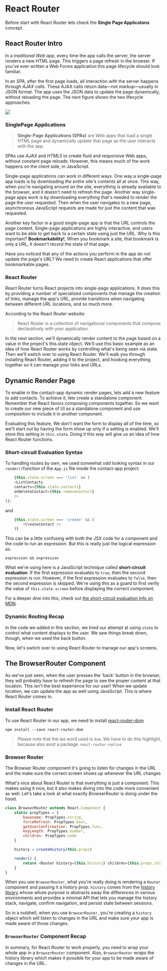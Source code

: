 # React Router

Before start with React Router lets check the **Single Page Applicatons** concept.

## React Router Intro
In a _traditional Web app_, every time the app calls the server, the server renders a new HTML page. This triggers a page refresh in the browser. If you’ve ever written a Web Forms application this page lifecycle should look familiar.

In an _SPA_, after the first page loads, all interaction with the server happens through _AJAX calls_. These AJAX calls return data—not markup—usually in JSON format. The app uses the JSON data to update the page dynamically, without reloading the page. The next figure shows the two lifecycle approaches.

![](https://i-msdn.sec.s-msft.com/dynimg/IC690875.png)

### SinglePage Applications

> **Single-Page Applications (SPAs)** are Web apps that load a single HTML page and dynamically update that page as the user interacts with the app.

SPAs use _AJAX_ and _HTML5_ to create fluid and responsive Web apps, without constant page reloads. However, this means much of the work happens on the client side, in JavaScript.

Single-page applications can work in different ways. One way a single-page app loads is by downloading _the entire_ site's contents all at once. This way, when you're navigating around on the site, everything is already available to the browser, and it doesn't need to refresh the page. Another way single-page apps work is by downloading everything that's needed to render the page the user requested. Then when the user navigates to a new page, asynchronous JavaScript requests are made for just the content that was requested.

Another key factor in a good single-page app is that the URL controls the page content. Single-page applications are highly interactive, and users want to be able to get back to a certain state using just the URL. Why is this important? **Bookmarkability!**, When you bookmark a site, that bookmark is only a URL, it doesn't record the state of that page.

Have you noticed that any of the actions you perform in the app do not update the page's URL? We need to create React applications that offer bookmarkable pages.

### React Router
React Router turns React projects into single-page applications. It does this by providing a number of specialized components that manage the creation of links, manage the app's URL, provide transitions when navigating between different URL locations, and so much more.

According to the React Router website:

> React Router is a collection of navigational components that compose declaratively with your application.

In the next section, we'll dynamically render content to the page based on a value in the project's this.state object. We'll use this basic example as an idea of how React Router works by controlling what's being seen via state. Then we'll switch over to using React Router. We'll walk you through installing React Router, adding it to the project, and hooking everything together so it can manage your links and URLs.

## Dynamic Render Page

To enable in the contact-app dynamic render pages, lets add a new feature to add contacts. To achieve it, lets create a standalone component. Remember that React favors composing components together. So we want to create our new piece of UI as a standalone component and use composition to include it in another component.

Evaluating this feature, We don't want the form to display all of the time, so we'll start out by having the form show up only if a setting is enabled. We'll store this setting in `this.state`. Doing it this way will give us an idea of how React Router functions.

### Short-circuit Evaluation Syntax
To handling routes by own, we used somewhat odd looking syntax in our `render()`function of the `App.js` file inside the contact-app project:

```js
    {this.state.screen === 'list' && (
    <ListContacts
    contacts={this.state.contacts}
    onDeleteContact={this.removeContact}
    />
)};
```

and

```js
    {this.state.screen === 'create' && (
        <CreateContact />
    )}
```
This can be a little confusing with both the JSX code for a component and the code to run an expression. But this is really just the logical expression `&&`:

    expression && expression

What we're using here is a JavaScript technique called **short-circuit evaluation**. If the first expression evaluates to `true`, then the second expression is run. However, if the first expression evaluates to `false`, then the second expression is skipped. We're using this as a guard to first verify the value of `this.state.screen` before displaying the correct component.

For a deeper dive into this, check out [the short-circuit evaluation info on MDN](https://developer.mozilla.org/en-US/docs/Web/JavaScript/Reference/Operators/Logical_Operators#Short-circuit_evaluation).

### Dynamic Routing Recap
In the code we added in this section, we tried our attempt at using `state` to control what content displays to the user. We saw things break down, though, when we used the back button.

Now, let's switch over to using React Router to manage our app's screens.

## The BrowserRouter Component
As we've just seen, when the user presses the 'back' button in the browser, they will probably have to refresh the page to see the proper content at that location. This isn't the best experience for our user! When we update location, we can update the app as well using JavaScript. This is where React Router comes in.

### Install React Router
To use React Router in our app, we need to install [react-router-dom](https://www.npmjs.com/package/react-router-dom)

    npm install --save react-router-dom

> Please note that the las word used is `dom`. We have to do this highlight, because also exist a package `react-router-native`

### Browser Router
The Browser Router component it's going to listen for changes in the URL and the make sure the correct screen shows up whenever the URL changes

What's nice about React Router is that everything is just a component. This makes using it nice, but it also makes diving into the code more convenient as well. Let's take a look at what exactly BrowserRouter is doing under the hood.

```js
class BrowserRouter extends React.Component {
    static propTypes = {
        basename: PropTypes.string,
        forceRefresh: PropTypes.bool,
        getUserConfirmation: PropTypes.func,
        keyLength: PropTypes.number,
        children: PropTypes.node
    }

    history = createHistory(this.props)

    render() {
        return <Router history={this.history} children={this.props.children} />
    }
}
```

When you use `BrowserRouter`, what you're really doing is rendering a `Router` component and passing it a history prop. `history` comes from the [history library](https://github.com/ReactTraining/history) whose whole purpose is abstracts away the differences in various environments and provides a minimal API that lets you manage the history stack, navigate, confirm navigation, and persist state between sessions.

So in a nutshell, when you use `BrowserRouter`, you're creating a `history` object which will listen to changes in the URL and make sure your app is made aware of those changes.

### `BrowserRouter` Component Recap
In summary, for React Router to work properly, you need to wrap your whole app in a `BrowserRouter` component. Also, `BrowserRouter` wraps the history library which makes it possible for your app to be made aware of changes in the URL.